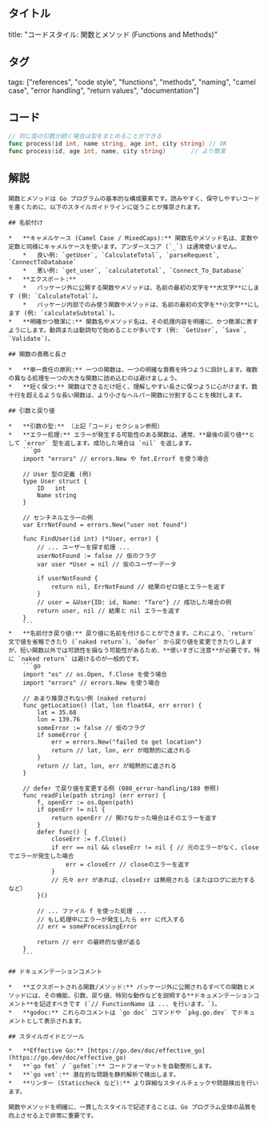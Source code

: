 ## タイトル
title: "コードスタイル: 関数とメソッド (Functions and Methods)"

## タグ
tags: ["references", "code style", "functions", "methods", "naming", "camel case", "error handling", "return values", "documentation"]

## コード
```go
// 同じ型の引数が続く場合は型をまとめることができる
func process(id int, name string, age int, city string) // OK
func process(id, age int, name, city string)       // より簡潔
```

## 解説
```text
関数とメソッドは Go プログラムの基本的な構成要素です。読みやすく、保守しやすいコードを書くために、以下のスタイルガイドラインに従うことが推奨されます。

## 名前付け

*   **キャメルケース (Camel Case / MixedCaps):** 関数名やメソッド名は、変数や定数と同様にキャメルケースを使います。アンダースコア (`_`) は通常使いません。
    *   良い例: `getUser`, `CalculateTotal`, `parseRequest`, `ConnectToDatabase`
    *   悪い例: `get_user`, `calculatetotal`, `Connect_To_Database`
*   **エクスポート:**
    *   パッケージ外に公開する関数やメソッドは、名前の最初の文字を**大文字**にします (例: `CalculateTotal`)。
    *   パッケージ内部でのみ使う関数やメソッドは、名前の最初の文字を**小文字**にします (例: `calculateSubtotal`)。
*   **明確かつ簡潔に:** 関数名やメソッド名は、その処理内容を明確に、かつ簡潔に表すようにします。動詞または動詞句で始めることが多いです (例: `GetUser`, `Save`, `Validate`)。

## 関数の責務と長さ

*   **単一責任の原則:** 一つの関数は、一つの明確な責務を持つように設計します。複数の異なる処理を一つの大きな関数に詰め込むのは避けましょう。
*   **短く保つ:** 関数はできるだけ短く、理解しやすい長さに保つように心がけます。数十行を超えるような長い関数は、より小さなヘルパー関数に分割することを検討します。

## 引数と戻り値

*   **引数の型:** （上記「コード」セクション参照）
*   **エラー処理:** エラーが発生する可能性のある関数は、通常、**最後の戻り値**として `error` 型を返します。成功した場合は `nil` を返します。
    ```go
    import "errors" // errors.New や fmt.Errorf を使う場合

    // User 型の定義 (例)
    type User struct {
        ID   int
        Name string
    }

    // センチネルエラーの例
    var ErrNotFound = errors.New("user not found")

    func FindUser(id int) (*User, error) {
        // ... ユーザーを探す処理 ...
        userNotFound := false // 仮のフラグ
        var user *User = nil // 仮のユーザーデータ

        if userNotFound {
            return nil, ErrNotFound // 結果のゼロ値とエラーを返す
        }
        // user = &User{ID: id, Name: "Taro"} // 成功した場合の例
        return user, nil // 結果と nil エラーを返す
    }
    ```
*   **名前付き戻り値:** 戻り値に名前を付けることができます。これにより、`return` 文で値を省略できたり (`naked return`)、`defer` から戻り値を変更できたりしますが、短い関数以外では可読性を損なう可能性があるため、**使いすぎに注意**が必要です。特に `naked return` は避けるのが一般的です。
    ```go
    import "os" // os.Open, f.Close を使う場合
    import "errors" // errors.New を使う場合

    // あまり推奨されない例 (naked return)
    func getLocation() (lat, lon float64, err error) {
        lat = 35.68
        lon = 139.76
        someError := false // 仮のフラグ
        if someError {
            err = errors.New("failed to get location")
            return // lat, lon, err が暗黙的に返される
        }
        return // lat, lon, err が暗黙的に返される
    }

    // defer で戻り値を変更する例 (080_error-handling/180 参照)
    func readFile(path string) (err error) {
        f, openErr := os.Open(path)
        if openErr != nil {
            return openErr // 開けなかった場合はそのエラーを返す
        }
        defer func() {
            closeErr := f.Close()
            if err == nil && closeErr != nil { // 元のエラーがなく、closeでエラーが発生した場合
                err = closeErr // closeのエラーを返す
            }
            // 元々 err があれば、closeErr は無視される（またはログに出力するなど）
        }()

        // ... ファイル f を使った処理 ...
        // もし処理中にエラーが発生したら err に代入する
        // err = someProcessingError

        return // err の最終的な値が返る
    }
    ```

## ドキュメンテーションコメント

*   **エクスポートされる関数/メソッド:** パッケージ外に公開されるすべての関数とメソッドには、その機能、引数、戻り値、特別な動作などを説明する**ドキュメンテーションコメント**を記述すべきです (`// FunctionName は ... を行います。`)。
*   **godoc:** これらのコメントは `go doc` コマンドや `pkg.go.dev` でドキュメントとして表示されます。

## スタイルガイドとツール

*   **Effective Go:** [https://go.dev/doc/effective_go](https://go.dev/doc/effective_go)
*   **`go fmt` / `gofmt`:** コードフォーマットを自動整形します。
*   **`go vet`:** 潜在的な問題を静的解析で検出します。
*   **リンター (Staticcheck など):** より詳細なスタイルチェックや問題検出を行います。

関数やメソッドを明確に、一貫したスタイルで記述することは、Go プログラム全体の品質を向上させる上で非常に重要です。